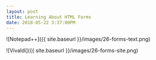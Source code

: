 ```yaml
---
layout: post
title: Learning About HTML Forms
date: 2018-05-22 3:37:00PM
---
```


![Notepad++]({{ site.baseurl }}/images/26-forms-text.png)

![Vivaldi]({{ site.baseurl }}/images/26-forms-site.png)
